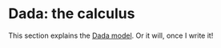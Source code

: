 # Dada: the calculus

This section explains the [Dada model]. Or it will, once I write it!

[Dada model]: https://github.com/dada-lang/dada-model/